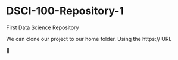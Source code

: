 # DSCI-100-Repository-1
First Data Science Repository

We can clone our project to our home folder.
Using the https:// URL

🦜

